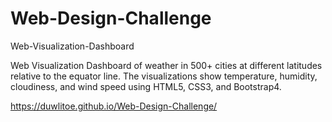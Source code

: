 # Web-Design-Challenge
Web-Visualization-Dashboard

Web Visualization Dashboard of weather in 500+ cities at different latitudes relative to the equator line. The visualizations show temperature, humidity, cloudiness, and wind speed using HTML5, CSS3, and Bootstrap4.

https://duwlitoe.github.io/Web-Design-Challenge/

 
